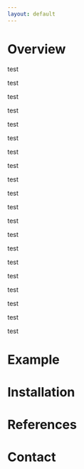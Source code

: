 ```yaml
---
layout: default
---
```



# [](#overview)Overview

test



test



test


test


test

test



test



test


test


test


test



test



test


test


test


test



test



test


test


test




# [](#example)Example

# [](#installation)Installation

# [](#references)References

# [](#contact)Contact




